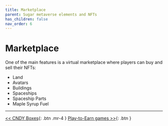 ```yaml
---
title: Marketplace
parent: Sugar metaverse elements and NFTs
has_children: false
nav_order: 6
---
```


# Marketplace

One of the main features is a virtual marketplace where players can buy and sell their NFTs:

- Land
- Avatars
- Buildings
- Spaceships
- Spaceship Parts
- Maple Syrup Fuel

---

[<< CNDY Boxes](https://sugarverse.github.io/3_5_cndy_boxes.html){: .btn .mr-4 }
[Play-to-Earn games >>](https://sugarverse.github.io/4_play_to_earn_games.html){: .btn }
